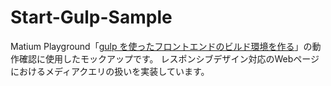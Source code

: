 # Start-Gulp-Sample
Matium Playground「[gulp を使ったフロントエンドのビルド環境を作る](http://play.matium.jp/environment/start-gulp)」の動作確認に使用したモックアップです。
レスポンシブデザイン対応のWebページにおけるメディアクエリの扱いを実装しています。
